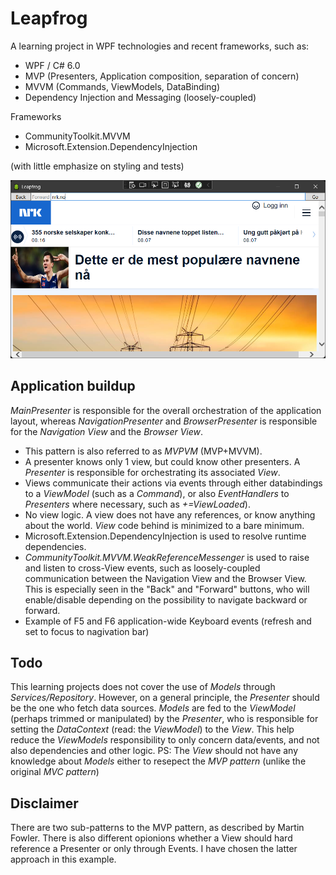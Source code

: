 # Leapfrog

A learning project in WPF technologies and recent frameworks, such as:

- WPF / C# 6.0
- MVP (Presenters, Application composition, separation of concern)
- MVVM (Commands, ViewModels, DataBinding)
- Dependency Injection and Messaging (loosely-coupled)

Frameworks
- CommunityToolkit.MVVM
- Microsoft.Extension.DependencyInjection

(with little emphasize on styling and tests)

![GitHub Logo](/leapfrog.png)

## Application buildup

*MainPresenter* is responsible for the overall orchestration of the application layout, whereas *NavigationPresenter* and *BrowserPresenter* is responsible for the *Navigation View* and the *Browser View*.

- This pattern is also referred to as *MVPVM* (MVP+MVVM).
- A presenter knows only 1 view, but could know other presenters. A *Presenter* is responsible for orchestrating its associated *View*.
- Views communicate their actions via events through either databindings to a *ViewModel* (such as a *Command*), or also *EventHandlers* to *Presenters* where necessary, such as *+=ViewLoaded*).
- No view logic. A view does not have any references, or know anything about the world. *View* code behind is minimized to a bare minimum.
- Microsoft.Extension.DependencyInjection is used to resolve runtime dependencies.
- *CommunityToolkit.MVVM.WeakReferenceMessenger* is used to raise and listen to cross-View events, such as loosely-coupled communication between the Navigation View and the Browser View. This is especially seen in the "Back" and "Forward" buttons, who will enable/disable depending on the possibility to navigate backward or forward.
- Example of F5 and F6 application-wide Keyboard events (refresh and set to focus to nagivation bar)

## Todo
This learning projects does not cover the use of *Models* through *Services/Repository*. However, on a general principle, the *Presenter* should be the one who fetch data sources. *Models* are fed to the *ViewModel* (perhaps trimmed or manipulated) by the *Presenter*, who is responsible for setting the *DataContext* (read: the *ViewModel*) to the *View*. This help reduce the *ViewModels* responsibility to only concern data/events, and not also dependencies and other logic.
PS: The *View* should not have any knowledge about *Models* either to resepect the *MVP pattern* (unlike the original *MVC pattern*)

## Disclaimer
There are two sub-patterns to the MVP pattern, as described by Martin Fowler. There is also different opionions whether a View should hard reference a Presenter or only through Events. I have chosen the latter approach in this example.
